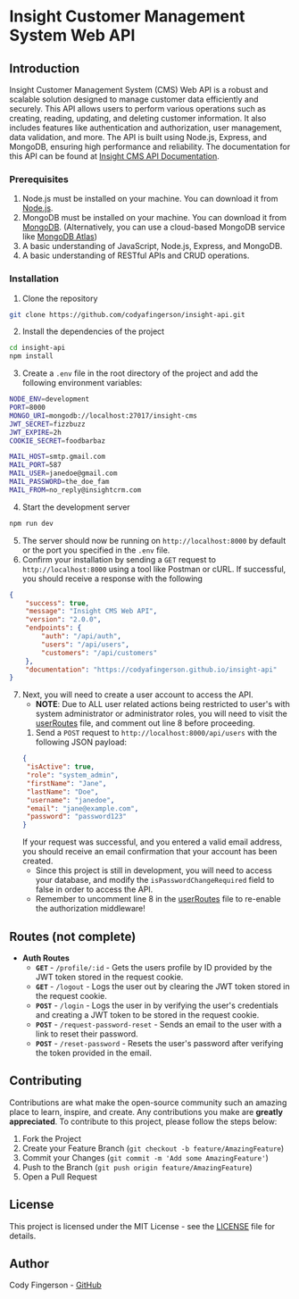 # Insight Customer Management System Web API

## Introduction

Insight Customer Management System (CMS) Web API is a robust and scalable solution designed to manage customer data efficiently and securely. This API allows users to perform various operations such as creating, reading, updating, and deleting customer information. It also includes features like authentication and authorization, user management, data validation, and more. The API is built using Node.js, Express, and MongoDB, ensuring high performance and reliability. The documentation for this API can be found at [Insight CMS API Documentation](https://codyafingerson.github.io/insight-api/).

### Prerequisites
1. Node.js must be installed on your machine. You can download it from [Node.js](https://nodejs.org/).
2. MongoDB must be installed on your machine. You can download it from [MongoDB](https://www.mongodb.com/try/download/community).
    (Alternatively, you can use a cloud-based MongoDB service like [MongoDB Atlas](https://www.mongodb.com/cloud/atlas))
3. A basic understanding of JavaScript, Node.js, Express, and MongoDB.
4.  A basic understanding of RESTful APIs and CRUD operations.

### Installation

1. Clone the repository
```bash
git clone https://github.com/codyafingerson/insight-api.git
```
2. Install the dependencies of the project
```bash
cd insight-api
npm install
```
3. Create a `.env` file in the root directory of the project and add the following environment variables:
```bash
NODE_ENV=development
PORT=8000
MONGO_URI=mongodb://localhost:27017/insight-cms
JWT_SECRET=fizzbuzz
JWT_EXPIRE=2h
COOKIE_SECRET=foodbarbaz

MAIL_HOST=smtp.gmail.com
MAIL_PORT=587
MAIL_USER=janedoe@gmail.com
MAIL_PASSWORD=the_doe_fam
MAIL_FROM=no_reply@insightcrm.com
```
4. Start the development server
```bash
npm run dev
```
5. The server should now be running on `http://localhost:8000` by default or the port you specified in the `.env` file.
6. Confirm your installation by sending a `GET` request to `http://localhost:8000` using a tool like Postman or cURL. If successful, you should receive a response with the following
```json
{
    "success": true,
    "message": "Insight CMS Web API",
    "version": "2.0.0",
    "endpoints": {
        "auth": "/api/auth",
        "users": "/api/users",
        "customers": "/api/customers"
    },
    "documentation": "https://codyafingerson.github.io/insight-api"
}
```
7. Next, you will need to create a user account to access the API. 
   - **NOTE**: Due to ALL user related actions being restricted to user's with system administrator or administrator roles, you will need to visit the [userRoutes](./src/routes/userRoutes.ts#8) file, and comment out line 8 before proceeding.
    1. Send a `POST` request to `http://localhost:8000/api/users` with the following JSON payload:
   ```json
   {
    "isActive": true,
    "role": "system_admin",
    "firstName": "Jane",
    "lastName": "Doe",
    "username": "janedoe",
    "email": "jane@example.com",
    "password": "password123"
   }
   ```
   If your request was successful, and you entered a valid email address, you should receive an email confirmation that your account has been created.
   * Since this project is still in development, you will need to access your database, and modify the `isPasswordChangeRequired` field to false in order to access the API.
   * Remember to uncomment line 8 in the [userRoutes](./src/routes/userRoutes.ts#8) file to re-enable the authorization middleware!

## Routes (not complete)

- **Auth Routes**
  - **`GET`** - `/profile/:id` - Gets the users profile by ID provided by the JWT token stored in the request cookie.
  - **`GET`** - `/logout` - Logs the user out by clearing the JWT token stored in the request cookie.
  - **`POST`** - `/login` - Logs the user in by verifying the user's credentials and creating a JWT token to be stored in the request cookie.
  - **`POST`** - `/request-password-reset` - Sends an email to the user with a link to reset their password.
  - **`POST`** - `/reset-password` - Resets the user's password after verifying the token provided in the email.
  
<!-- - **User Routes**

- **Customer Routes** -->


## Contributing

Contributions are what make the open-source community such an amazing place to learn, inspire, and create. Any contributions you make are **greatly appreciated**. To contribute to this project, please follow the steps below:
1. Fork the Project
2. Create your Feature Branch (`git checkout -b feature/AmazingFeature`)
3. Commit your Changes (`git commit -m 'Add some AmazingFeature'`)
4. Push to the Branch (`git push origin feature/AmazingFeature`)
5. Open a Pull Request

## License

This project is licensed under the MIT License - see the [LICENSE](LICENSE) file for details.

## Author

Cody Fingerson - [GitHub](https://github.com/codyafingerson)